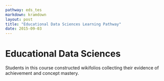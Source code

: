 ```yaml
---
pathway: eds_tes
markdown: kramdown
layout: post
title: "Educational Data Sciences Learning Pathway"
date: 2015-09-03
---
```

# Educational Data Sciences

Students in this course constructed wikifolios collecting their evidence of achievement and concept mastery.

